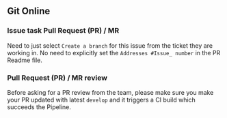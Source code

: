 


## Git Online

### Issue task Pull Request (PR) / MR

Need to just select `Create a branch` for this issue from the ticket they are working in. 
No need to explicitly set the `Addresses #Issue_ number` in the PR Readme file.

### Pull Request (PR) / MR review

Before asking for a PR review from the team, please make sure you make your PR updated with latest `develop` and it triggers a CI build which succeeds the Pipeline.
